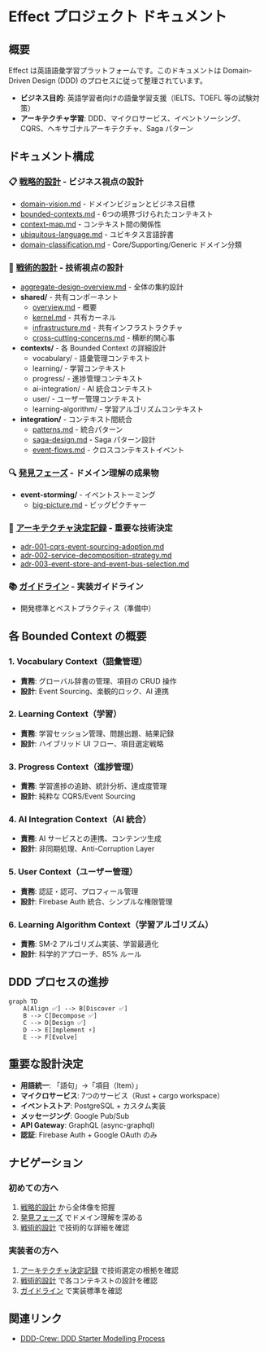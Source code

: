 # Effect プロジェクト ドキュメント

## 概要

Effect は英語語彙学習プラットフォームです。このドキュメントは Domain-Driven Design (DDD) のプロセスに従って整理されています。

- **ビジネス目的**: 英語学習者向けの語彙学習支援（IELTS、TOEFL 等の試験対策）
- **アーキテクチャ学習**: DDD、マイクロサービス、イベントソーシング、CQRS、ヘキサゴナルアーキテクチャ、Saga パターン

## ドキュメント構成

### 📋 [戦略的設計](./strategic/) - ビジネス視点の設計

- [domain-vision.md](./strategic/domain-vision.md) - ドメインビジョンとビジネス目標
- [bounded-contexts.md](./strategic/bounded-contexts.md) - 6つの境界づけられたコンテキスト
- [context-map.md](./strategic/context-map.md) - コンテキスト間の関係性
- [ubiquitous-language.md](./strategic/ubiquitous-language.md) - ユビキタス言語辞書
- [domain-classification.md](./strategic/domain-classification.md) - Core/Supporting/Generic ドメイン分類

### 🔧 [戦術的設計](./tactical/) - 技術視点の設計

- [aggregate-design-overview.md](./tactical/aggregate-design-overview.md) - 全体の集約設計
- **shared/** - 共有コンポーネント
  - [overview.md](./tactical/shared/overview.md) - 概要
  - [kernel.md](./tactical/shared/kernel.md) - 共有カーネル
  - [infrastructure.md](./tactical/shared/infrastructure.md) - 共有インフラストラクチャ
  - [cross-cutting-concerns.md](./tactical/shared/cross-cutting-concerns.md) - 横断的関心事
- **contexts/** - 各 Bounded Context の詳細設計
  - vocabulary/ - 語彙管理コンテキスト
  - learning/ - 学習コンテキスト
  - progress/ - 進捗管理コンテキスト
  - ai-integration/ - AI 統合コンテキスト
  - user/ - ユーザー管理コンテキスト
  - learning-algorithm/ - 学習アルゴリズムコンテキスト
- **integration/** - コンテキスト間統合
  - [patterns.md](./tactical/integration/patterns.md) - 統合パターン
  - [saga-design.md](./tactical/integration/saga-design.md) - Saga パターン設計
  - [event-flows.md](./tactical/integration/event-flows.md) - クロスコンテキストイベント

### 🔍 [発見フェーズ](./discovery/) - ドメイン理解の成果物

- **event-storming/** - イベントストーミング
  - [big-picture.md](./discovery/event-storming/big-picture.md) - ビッグピクチャー

### 📝 [アーキテクチャ決定記録](./decisions/) - 重要な技術決定

- [adr-001-cqrs-event-sourcing-adoption.md](./decisions/adr-001-cqrs-event-sourcing-adoption.md)
- [adr-002-service-decomposition-strategy.md](./decisions/adr-002-service-decomposition-strategy.md)
- [adr-003-event-store-and-event-bus-selection.md](./decisions/adr-003-event-store-and-event-bus-selection.md)

### 📚 [ガイドライン](./guidelines/) - 実装ガイドライン

- 開発標準とベストプラクティス（準備中）

## 各 Bounded Context の概要

### 1. Vocabulary Context（語彙管理）

- **責務**: グローバル辞書の管理、項目の CRUD 操作
- **設計**: Event Sourcing、楽観的ロック、AI 連携

### 2. Learning Context（学習）

- **責務**: 学習セッション管理、問題出題、結果記録
- **設計**: ハイブリッド UI フロー、項目選定戦略

### 3. Progress Context（進捗管理）

- **責務**: 学習進捗の追跡、統計分析、達成度管理
- **設計**: 純粋な CQRS/Event Sourcing

### 4. AI Integration Context（AI 統合）

- **責務**: AI サービスとの連携、コンテンツ生成
- **設計**: 非同期処理、Anti-Corruption Layer

### 5. User Context（ユーザー管理）

- **責務**: 認証・認可、プロフィール管理
- **設計**: Firebase Auth 統合、シンプルな権限管理

### 6. Learning Algorithm Context（学習アルゴリズム）

- **責務**: SM-2 アルゴリズム実装、学習最適化
- **設計**: 科学的アプローチ、85% ルール

## DDD プロセスの進捗

```mermaid
graph TD
    A[Align ✅] --> B[Discover ✅]
    B --> C[Decompose ✅]
    C --> D[Design ✅]
    D --> E[Implement ⚡]
    E --> F[Evolve]
```

## 重要な設計決定

- **用語統一**: 「語句」→「項目（Item）」
- **マイクロサービス**: 7つのサービス（Rust + cargo workspace）
- **イベントストア**: PostgreSQL + カスタム実装
- **メッセージング**: Google Pub/Sub
- **API Gateway**: GraphQL (async-graphql)
- **認証**: Firebase Auth + Google OAuth のみ

## ナビゲーション

### 初めての方へ

1. [戦略的設計](./strategic/) から全体像を把握
2. [発見フェーズ](./discovery/) でドメイン理解を深める
3. [戦術的設計](./tactical/) で技術的な詳細を確認

### 実装者の方へ

1. [アーキテクチャ決定記録](./decisions/) で技術選定の根拠を確認
2. [戦術的設計](./tactical/) で各コンテキストの設計を確認
3. [ガイドライン](./guidelines/) で実装標準を確認

## 関連リンク

- [DDD-Crew: DDD Starter Modelling Process](https://ddd-crew.github.io/ddd-starter-modelling-process/)
